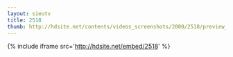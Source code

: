 ```yaml
---
layout: sieutv
title: 2518
thumb: http://hdsite.net/contents/videos_screenshots/2000/2518/preview_360p.mp4.jpg
---
```

{% include iframe src='http://hdsite.net/embed/2518' %}
 
